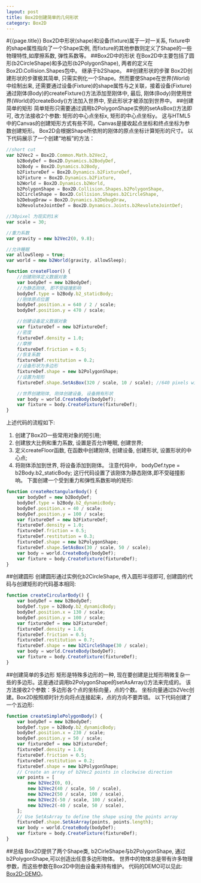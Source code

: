 ```yaml
---
layout: post
title: Box2D创建简单的几何形状
category: Box2D
---
```

#{{page.title}}
Box2D中形状(shape)和设备(fixture)属于一对一关系, fixture中的shape属性指向了一个Shape实例,
而fixture的其他参数则定义了Shape的一些物理特性,如摩擦系数, 弹性系数等。
##Box2D中的形状
在Box2D中主要包括了圆形(b2CircleShape)和多边形(b2PolygonShape), 两者的定义在Box2D.Collision.Shapes包中。
继承于b2Shape。
##创建形状的步骤
Box2D创建形状的步骤极其简单, 只需实例化一个Shape。然而要使Shape在世界(World)中绘制出来,
还需要通过设备(Fixture)的shape属性与之关联，接着设备(Fixture)通过刚体(Body)的createFixture()方法添加至刚体中,
最后, 刚体(Body)则使用世界(World)的createBody()方法加入世界中, 至此形状才被添加到世界中。
##创建简单的矩形
简单矩形只需要通过调用b2PolygonShape实例的setAsBox()方法即可, 改方法接收2个参数: 矩形的中心点坐标x, 矩形的中心点坐标y。
这与HTML5中的Canvas的创建矩形方式有些不同，Canvas是接收起点坐标和终点坐标为参数创建矩形。
Box2D会根据Shape所依附的刚体的原点坐标计算矩形的尺寸。 以下代码展示了一个创建“地板”的方法：

```javascript
//short cut
var b2Vec2 = Box2D.Common.Math.b2Vec2,
    b2BodyDef = Box2D.Dynamics.b2BodyDef,
    b2Body = Box2D.Dynamics.b2Body,
    b2FixtureDef = Box2D.Dynamics.b2FixtureDef,
    b2Fixture = Box2D.Dynamics.b2Fixture,
    b2World = Box2D.Dynamics.b2World,
    b2PolygonShape = Box2D.Collision.Shapes.b2PolygonShape,
    b2CircleShape = Box2D.Collision.Shapes.b2CircleShape,
    b2DebugDraw = Box2D.Dynamics.b2DebugDraw,
    b2RevoluteJointDef = Box2D.Dynamics.Joints.b2RevoluteJointDef;

//30pixel 为现实的1米
var scale = 30;

//重力系数
var gravity = new b2Vec2(0, 9.8);

//允许睡眠
var allowSleep = true;
var world = new b2World(gravity, allowSleep);

function createFloor() {
    //创建刚体定义数据对象
    var bodyDef = new b2BodyDef;
    //为静态刚体, 即不受碰撞影响
    bodyDef.type = b2Body.b2_staticBody;
    //刚体原点位置
    bodyDef.position.x = 640 / 2 / scale;
    bodyDef.position.y = 470 / scale;

    //创建设备定义数据对象
    var fixtureDef = new b2FixtureDef;
    //密度
    fixtureDef.density = 1.0;
    //摩擦
    fixtureDef.friction = 0.5;
    //恢复系数
    fixtureDef.restitution = 0.2;
    //设备形状为多边形
    fixtureDef.shape = new b2PolygonShape;
    //设置为矩形
    fixtureDef.shape.SetAsBox(320 / scale, 10 / scale); //640 pixels wide and 20 pixels tall

    //世界创建刚体, 刚体创建设备, 设备拥有形状
    var body = world.CreateBody(bodyDef);
    var fixture = body.CreateFixture(fixtureDef);
}
```
上述代码的流程如下:
1. 创建了Box2D一些常用对象的短引用;
2. 创建放大比例和重力系数, 设置是否允许睡眠, 创建世界;
3. 定义createFloor函数, 在函数中创建刚体, 创建设备, 创建形状, 设置形状的中心点;
4. 将刚体添加到世界, 将设备添加到刚体。
注意代码中， bodyDef.type = b2Body.b2_staticBody; 这行代码设置了该刚体为静态刚体,即不受碰撞影响。
下面创建一个受到重力和弹性系数影响的矩形:
```javascript
function createRectangularBody() {
    var bodyDef = new b2BodyDef;
    bodyDef.type = b2Body.b2_dynamicBody;
    bodyDef.position.x = 40 / scale;
    bodyDef.position.y = 100 / scale;
    var fixtureDef = new b2FixtureDef;
    fixtureDef.density = 1.0;
    fixtureDef.friction = 0.5;
    fixtureDef.restitution = 0.3;
    fixtureDef.shape = new b2PolygonShape;
    fixtureDef.shape.SetAsBox(30 / scale, 50 / scale);
    var body = world.CreateBody(bodyDef);
    var fixture = body.CreateFixture(fixtureDef);
}
```
##创建圆形
创建圆形通过实例化b2CircleShape, 传入圆形半径即可, 创建圆的代码与创建矩形的代码基本相同:

```javascript
function createCircularBody() {
    var bodyDef = new b2BodyDef;
    bodyDef.type = b2Body.b2_dynamicBody;
    bodyDef.position.x = 130 / scale;
    bodyDef.position.y = 100 / scale;
    var fixtureDef = new b2FixtureDef;
    fixtureDef.density = 1.0;
    fixtureDef.friction = 0.5;
    fixtureDef.restitution = 0.7;
    fixtureDef.shape = new b2CircleShape(30 / scale);
    var body = world.CreateBody(bodyDef);
    var fixture = body.CreateFixture(fixtureDef);
}
```
##创建简单的多边形
矩形是特殊多边形的一种, 现在要创建是比矩形稍微复杂一些的多边形。这是通过调用b2PolygonShape的setAsArray()方法来完成的。
该方法接收2个参数：多边形各个点的坐标向量，点的个数。 坐标向量通过b2Vec创建。Box2D按照顺时针方向将点连接起来，点的方向不要弄错。
以下代码创建了一个五边形:

```javascript
function createSimplePolygonBody() {
    var bodyDef = new b2BodyDef;
    bodyDef.type = b2Body.b2_dynamicBody;
    bodyDef.position.x = 230 / scale;
    bodyDef.position.y = 50 / scale;
    var fixtureDef = new b2FixtureDef;
    fixtureDef.density = 1.0;
    fixtureDef.friction = 0.5;
    fixtureDef.restitution = 0.2;
    fixtureDef.shape = new b2PolygonShape;
    // Create an array of b2Vec2 points in clockwise direction
    var points = [
        new b2Vec2(0, 0),
        new b2Vec2(40 / scale, 50 / scale),
        new b2Vec2(50 / scale, 100 / scale),
        new b2Vec2(-50 / scale, 100 / scale),
        new b2Vec2(-40 / scale, 50 / scale),
    ];
    // Use SetAsArray to define the shape using the points array
    fixtureDef.shape.SetAsArray(points, points.length);
    var body = world.CreateBody(bodyDef);
    var fixture = body.CreateFixture(fixtureDef);
}
```

##总结
Box2D提供了两个Shape类, b2CirleShape与b2PolygonShape, 通过b2PolygonShape,可以创造出任意多边形物体。
世界中的物体总是带有许多物理参数，而这些参数在Box2D中则由设备来持有维护。 
代码的DEMO可以见此: [Box2D-DEMO](/demo/box2d-demo)。
